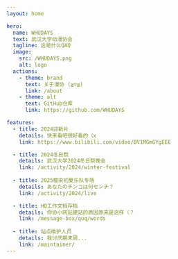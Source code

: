 ```yaml
---
layout: home

hero:
  name: WHUDAYS
  text: 武汉大学动漫协会
  tagline: 这是什么QAQ
  image:
    src: /WHUDAYS.png
    alt: logo
  actions:
    - theme: brand
      text: 关于漫协 (⁠≧⁠▽⁠≦⁠)
      link: /about
    - theme: alt
      text: GitHub仓库
      link: https://github.com/WHUDAYS

features:
  - title: 2024迎新片
    details: 快来看吧很好看的（x
    link: https://www.bilibili.com/video/BV1MGmGYgEEE

  - title: 2024冬日祭
    details: 武汉大学2024冬日祭晚会
    link: /activity/2024/winter-festival
  
  - title: 2025樱染初夏乐队专场
    details: あなたのチンコは何センチ？
    link: /activity/2024/live

  - title: HQ工作文档存档
    details: 你协小网站建站的原因原来是这样（？
    link: /message-box/quq/words
  
  - title: 站点维护人员
    details: 我讨厌期末周...
    link: /maintainer/
---
```


<style>
:root {
  --vp-home-hero-name-color: transparent;
  --vp-home-hero-name-background: -webkit-linear-gradient(120deg,rgb(215, 86, 81) 0%, rgb(254, 52, 76) 100%);

  --vp-home-hero-image-background-image: linear-gradient(-45deg,rgb(254, 52, 76) 50%, #47caff 50%);
  --vp-home-hero-image-filter: blur(44px);
}

@media (min-width: 640px) {
  :root {
    --vp-home-hero-image-filter: blur(56px);
  }
}

@media (min-width: 960px) {
  :root {
    --vp-home-hero-image-filter: blur(68px);
  }
}
</style>